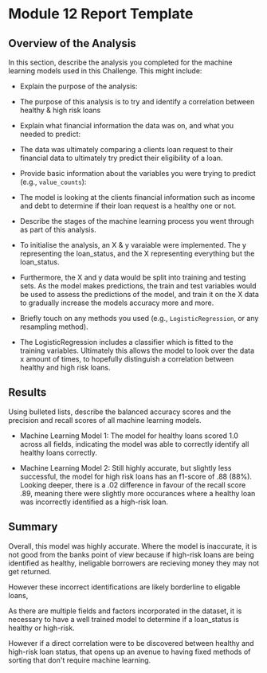 # Module 12 Report Template

## Overview of the Analysis

In this section, describe the analysis you completed for the machine learning models used in this Challenge. This might include:

* Explain the purpose of the analysis: 
- The purpose of this analysis is to try and identify a correlation between healthy & high risk loans 

* Explain what financial information the data was on, and what you needed to predict:
- The data was ultimately comparing a clients loan request to their financial data to ultimately try predict their eligibility of a loan.

* Provide basic information about the variables you were trying to predict (e.g., `value_counts`):
- The model is looking at the clients financial information such as income and debt to determine if their loan request is a healthy one or not.

* Describe the stages of the machine learning process you went through as part of this analysis.
- To initialise the analysis, an X & y varaiable were implemented. The y representing the loan_status, and the X representing everything but the loan_status.

- Furthermore, the X and y data would be split into training and testing sets. As the model makes predictions, the train and test variables would be used to assess the predictions of the model, and train it on the X data to gradually increase the models accuracy more and more.

* Briefly touch on any methods you used (e.g., `LogisticRegression`, or any resampling method).
- The LogisticRegression includes a classifier which is fitted to the training variables. Ultimately this allows the model to look over the data x amount of times, to hopefully distinguish a correlation between healthy and high risk loans.

## Results

Using bulleted lists, describe the balanced accuracy scores and the precision and recall scores of all machine learning models.

* Machine Learning Model 1:
  The model for healthy loans scored 1.0 across all fields, indicating the model was able to correctly identify all healthy loans correctly.



* Machine Learning Model 2:
Still highly accurate, but slightly less successful, the model for high risk loans has an f1-score of .88 (88%). Looking deeper, there is a .02 difference in favour of the recall score .89, meaning there were slightly more occurances where a healthy loan was incorrectly identified as a high-risk loan.

## Summary

Overall, this model was highly accurate. Where the model is inaccurate, it is not good from the banks point of view because if high-risk loans are being identified as healthy, ineligable borrowers are recieving money they may not get returned. 

However these incorrect identifications are likely borderline to eligable loans,

As there are multiple fields and factors incorporated in the dataset, it is necessary to have a well trained model to determine if a loan_status is healthy or high-risk.

However if a direct correlation were to be discovered between healthy and high-risk loan status, that opens up an avenue to having fixed methods of sorting that don't require machine learning.
